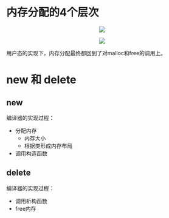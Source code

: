 # 内存分配的4个层次

<div align="center">

![][MemoryHierarchy]

![][MemoryHierarchy1]

</div>

用户态的实现下，内存分配最终都回到了对malloc和free的调用上。

[MemoryHierarchy]: ./MemoryHierarchy.jpg
[MemoryHierarchy1]: ./MemoryHierarchy1.jpg

# new 和 delete
## new
编译器的实现过程：
- 分配内存
  - 内存大小
  - 根据类形成内存布局
- 调用构造函数

## delete
编译器的实现过程：
- 调用析构函数
- free内存
